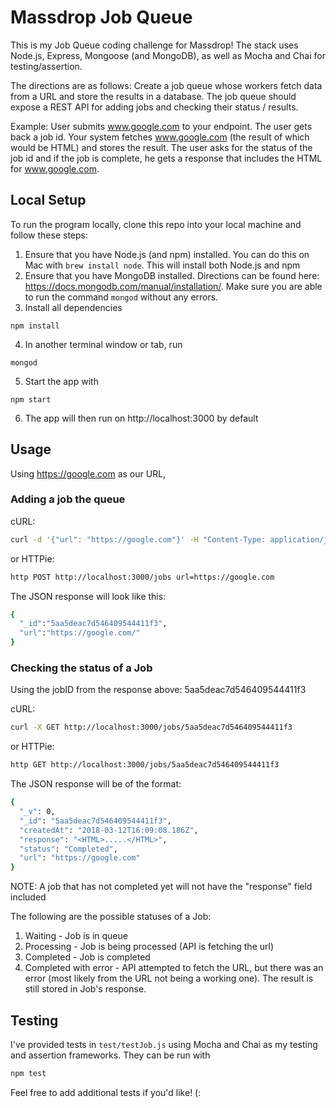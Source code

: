 # Massdrop Job Queue

This is my Job Queue coding challenge for Massdrop!  The stack uses Node.js, Express, Mongoose (and MongoDB), as well as Mocha and Chai for testing/assertion.  

The directions are as follows:
Create a job queue whose workers fetch data from a URL and store the results in a database. The job queue should expose a REST API for adding jobs and checking their status / results.

Example:
User submits www.google.com to your endpoint. The user gets back a job id. Your system fetches www.google.com (the result of which would be HTML) and stores the result. The user asks for the status of the job id and if the job is complete, he gets a response that includes the HTML for www.google.com.

## Local Setup
To run the program locally, clone this repo into your local machine and follow these steps:
1. Ensure that you have Node.js (and npm) installed. You can do this on Mac with `brew install node`. This will install both Node.js and npm
2. Ensure that you have MongoDB installed. Directions can be found here: https://docs.mongodb.com/manual/installation/. Make sure you are able to run the command `mongod` without any errors.
3. Install all dependencies
```
npm install
```
4. In another terminal window or tab, run
```
mongod
```
5. Start the app with
```
npm start
```
6. The app will then run on http://localhost:3000 by default

## Usage
Using https://google.com as our URL,
### Adding a job the queue
cURL:
```bash
curl -d '{"url": "https://google.com"}' -H "Content-Type: application/json" -X POST http://localhost:3000/jobs

```
or HTTPie:
```bash
http POST http://localhost:3000/jobs url=https://google.com
```

The JSON response will look like this:
```bash
{
  "_id":"5aa5deac7d546409544411f3",
  "url":"https://google.com/"
}
```
### Checking the status of a Job
Using the jobID from the response above: 5aa5deac7d546409544411f3

cURL:
```bash
curl -X GET http://localhost:3000/jobs/5aa5deac7d546409544411f3
```
or HTTPie:
```bash
http GET http://localhost:3000/jobs/5aa5deac7d546409544411f3
```
The JSON response will be of the format:
```bash
{
  "_v": 0, 
  "_id": "5aa5deac7d546409544411f3",
  "createdAt": "2018-03-12T16:09:08.186Z",
  "response": "<HTML>.....</HTML>",
  "status": "Completed",
  "url": "https://google.com"
}
```
NOTE: A job that has not completed yet will not have the "response" field included

The following are the possible statuses of a Job:
1. Waiting  - Job is in queue
2. Processing - Job is being processed (API is fetching the url)
3. Completed - Job is completed
4. Completed with error - API attempted to fetch the URL, but there was an error (most likely from the URL not being a working one). The result is still stored in Job's response.


## Testing
I've provided tests in `test/testJob.js` using Mocha and Chai as my testing and assertion frameworks.  They can be run with
```bash
npm test
```
Feel free to add additional tests if you'd like! (:
